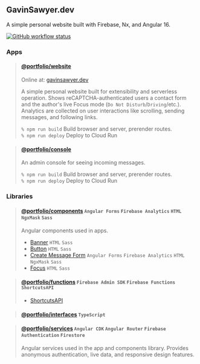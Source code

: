 ## GavinSawyer.dev
A simple personal website built with Firebase, Nx, and Angular 16.

[![GitHub workflow status](https://img.shields.io/github/actions/workflow/status/gavinsawyer/Portfolio/ci.yml)](https://github.com/gavinsawyer/Portfolio/actions/workflows/ci.yml)
### Apps
> #### [@portfolio/website](apps/website)
>
> Online at: [gavinsawyer.dev](https://gavinsawyer.dev)
>
> A simple personal website built for extensibility and serverless operation. Shows reCAPTCHA-authenticated users a contact form and the author's live Focus mode (`Do Not Disturb`/`Driving`/etc.). Analytics are collected on user interactions like scrolling, sending messages, and following links.
>
> `% npm run build` Build browser and server, prerender routes. \
> `% npm run deploy` Deploy to Cloud Run

> #### [@portfolio/console](apps/console)
>
> An admin console for seeing incoming messages.
>
> `% npm run build` Build browser and server, prerender routes. \
> `% npm run deploy` Deploy to Cloud Run
### Libraries
> #### [@portfolio/components](libs/components) `Angular Forms` `Firebase Analytics` `HTML` `NgxMask` `Sass`
>
> Angular components used in apps.
> - [Banner](libs/components/src/lib/banner) `HTML` `Sass`
> - [Button](libs/components/src/lib/button) `HTML` `Sass`
> - [Create Message Form](libs/components/src/lib/create-message-form) `Angular Forms` `Firebase Analytics` `HTML` `NgxMask` `Sass`
> - [Focus](libs/components/src/lib/focus) `HTML` `Sass`

> #### [@portfolio/functions](libs/functions) `Firebase Admin SDK` `Firebase Functions` `ShortcutsAPI`
>
> - [ShortcutsAPI](https://github.com/gavinsawyer/shortcuts-api)

> #### [@portfolio/interfaces](libs/interfaces) `TypeScript`

> #### [@portfolio/services](libs/services) `Angular CDK` `Angular Router` `Firebase Authentication` `Firestore`
>
> Angular services used in the app and components library. Provides anonymous authentication, live data, and responsive design features.
